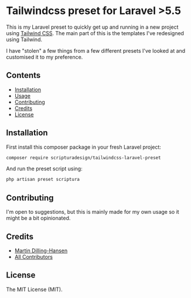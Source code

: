 # Tailwindcss preset for Laravel >5.5

This is my Laravel preset to quickly get up and running in a new project
using [Tailwind CSS](https://tailwindcss.com/). The main part of this is
the templates I've redesigned using Tailwind.

I have "stolen" a few things from a few different presets I've looked at
and customised it to my preference.

## Contents

- [Installation](#installation)
- [Usage](#usage)
- [Contributing](#contributing)
- [Credits](#credits)
- [License](#license)


## Installation

First install this composer package in your fresh Laravel project:

``` bash
composer require scripturadesign/tailwindcss-laravel-preset
```

And run the preset script using:

``` bash
php artisan preset scriptura
```

## Contributing

I'm open to suggestions, but this is mainly made for my own usage so it might be a bit opinionated.

## Credits

- [Martin Dilling-Hansen](https://github.com/martindilling)
- [All Contributors](../../contributors)

## License

The MIT License (MIT).
